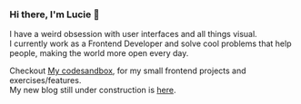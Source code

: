 ### Hi there, I'm Lucie 👋

I have a weird obsession with user interfaces and all things visual.<br>
I currently work as a Frontend Developer and solve cool problems that help people, making the world more open every day. 
<br>

Checkout [My codesandbox](https://codesandbox.io/u/Cats-n-coffee), for my small frontend projects and exercises/features.<br>
My new blog still under construction is [here](https://blog.catsncoffee.xyz).
<!--
**Cats-n-coffee/Cats-n-coffee** is a ✨ _special_ ✨ repository because its `README.md` (this file) appears on your GitHub profile.

Here are some ideas to get you started:

- 🔭 I’m currently working on ...
- 🌱 I’m currently learning ...
- 👯 I’m looking to collaborate on ...
- 🤔 I’m looking for help with ...
- 💬 Ask me about ...
- 📫 How to reach me: ...
- 😄 Pronouns: ...
- ⚡ Fun fact: ...
-->
